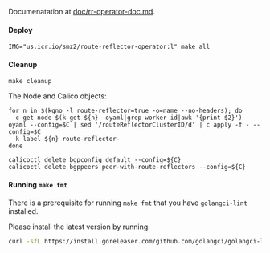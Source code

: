 
Documenatation at [doc/rr-operator-doc.md](doc/rr-operator-doc.md).

#### Deploy

```
IMG="us.icr.io/smz2/route-reflector-operator:l" make all
```

#### Cleanup

```
make cleanup
```

The Node and Calico objects:
```
for n in $(kgno -l route-reflector=true -o=name --no-headers); do
  c get node $(k get ${n} -oyaml|grep worker-id|awk '{print $2}') -oyaml --config=$C | sed '/routeReflectorClusterID/d' | c apply -f - --config=$C
  k label ${n} route-reflector-
done

calicoctl delete bgpconfig default --config=${C}
calicoctl delete bgppeers peer-with-route-reflectors --config=${C}
```

#### Running `make fmt`

There is a prerequisite for running `make fmt` that you have `golangci-lint` installed.

Please install the latest version by running:
```bash
curl -sfL https://install.goreleaser.com/github.com/golangci/golangci-lint.sh | sh -s -- -b $(go env GOPATH)/bin v1.28.1
```
